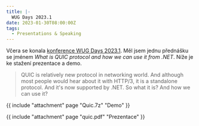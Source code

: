 ```yaml
---
title: |-
  WUG Days 2023.1
date: 2023-01-30T08:00:00Z
tags:
  - Presentations & Speaking
---
```

Včera se konala [konference WUG Days 2023.1][1]. Měl jsem jednu přednášku se jménem _What is QUIC protocol and how we can use it from .NET_. Níže je ke stažení prezentace a demo.

<!-- excerpt -->

> QUIC is relatively new protocol in networking world. And although most people would hear about it with HTTP/3, it is a standalone protocol. And it's now supported by .NET. So what it is? And how we can use it?

{{ include "attachment" page "Quic.7z" "Demo" }}

{{ include "attachment" page "quic.pdf" "Prezentace" }}

[1]: https://wug.cz/brno/akce/1500-WUG-Days-2023-1
